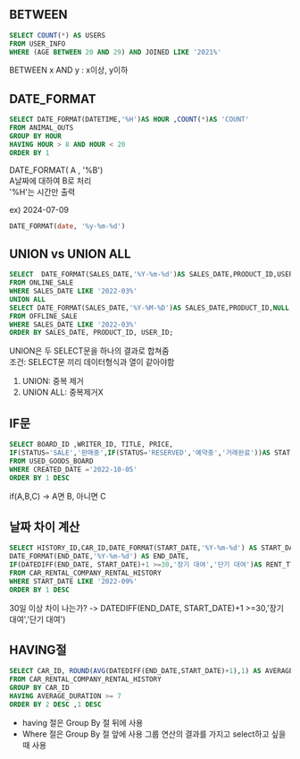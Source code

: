 ## BETWEEN
```sql
SELECT COUNT(*) AS USERS
FROM USER_INFO
WHERE (AGE BETWEEN 20 AND 29) AND JOINED LIKE '2021%'
```
BETWEEN x AND y : x이상, y이하  

## DATE_FORMAT
```sql
SELECT DATE_FORMAT(DATETIME,'%H')AS HOUR ,COUNT(*)AS 'COUNT' 
FROM ANIMAL_OUTS
GROUP BY HOUR
HAVING HOUR > 8 AND HOUR < 20
ORDER BY 1
``` 
DATE_FORMAT( A , '%B')  
A날짜에 대하여 B로 처리  
'%H'는 시간만 출력  
  
ex) 2024-07-09
```sql
DATE_FORMAT(date, '%y-%m-%d')
```

## UNION vs UNION ALL
```sql
SELECT  DATE_FORMAT(SALES_DATE,'%Y-%m-%d')AS SALES_DATE,PRODUCT_ID,USER_ID,SALES_AMOUNT
FROM ONLINE_SALE
WHERE SALES_DATE LIKE '2022-03%'
UNION ALL
SELECT DATE_FORMAT(SALES_DATE,'%Y-%M-%D')AS SALES_DATE,PRODUCT_ID,NULL,SALES_AMOUNT
FROM OFFLINE_SALE 
WHERE SALES_DATE LIKE '2022-03%'
ORDER BY SALES_DATE, PRODUCT_ID, USER_ID;
```
UNION은 두 SELECT문을 하나의 결과로 합쳐줌  
조건: SELECT문 끼리 데이터형식과 열이 같아야함  
1. UNION: 중복 제거  
2. UNION ALL: 중복제거X  

## IF문
```sql
SELECT BOARD_ID ,WRITER_ID, TITLE, PRICE,
IF(STATUS='SALE','판매중',IF(STATUS='RESERVED','예약중','거래완료'))AS STATUS
FROM USED_GOODS_BOARD
WHERE CREATED_DATE ='2022-10-05'
ORDER BY 1 DESC
```
if(A,B,C) -> A면 B, 아니면 C  

## 날짜 차이 계산
```sql
SELECT HISTORY_ID,CAR_ID,DATE_FORMAT(START_DATE,'%Y-%m-%d') AS START_DATE,
DATE_FORMAT(END_DATE,'%Y-%m-%d') AS END_DATE,
IF(DATEDIFF(END_DATE, START_DATE)+1 >=30,'장기 대여','단기 대여')AS RENT_TYPE
FROM CAR_RENTAL_COMPANY_RENTAL_HISTORY
WHERE START_DATE LIKE '2022-09%'
ORDER BY 1 DESC
```
30일 이상 차이 나는가? -> DATEDIFF(END_DATE, START_DATE)+1 >=30,'장기 대여','단기 대여')  

## HAVING절
```sql
SELECT CAR_ID, ROUND(AVG(DATEDIFF(END_DATE,START_DATE)+1),1) AS AVERAGE_DURATION
FROM CAR_RENTAL_COMPANY_RENTAL_HISTORY
GROUP BY CAR_ID
HAVING AVERAGE_DURATION >= 7
ORDER BY 2 DESC ,1 DESC
```
- having 절은 Group By 절 뒤에 사용  
- Where 절은 Group By 절 앞에 사용
그룹 연산의 결과를 가지고 select하고 싶을때 사용
